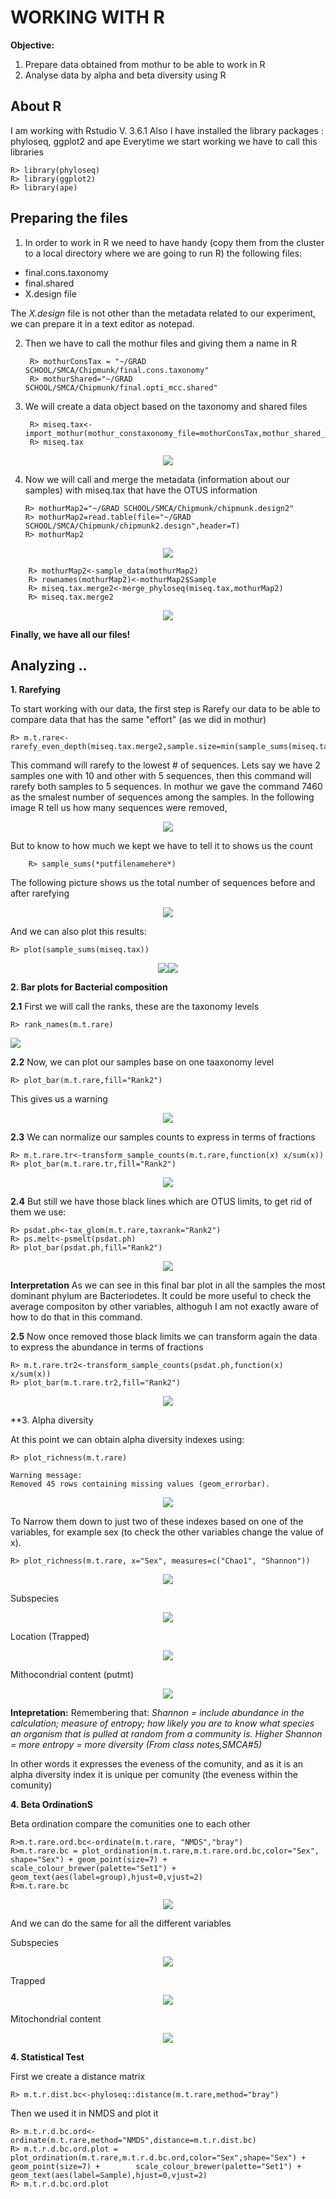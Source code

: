 # WORKING WITH R

**Objective:**
<ol>
  <li> Prepare data obtained from mothur to be able to work in R</li>
  <li> Analyse data by alpha and beta diversity using R </li>
</ol>

## About R
I am working with Rstudio V. 3.6.1
Also I have installed the library packages : phyloseq, ggplot2 and ape
Everytime we start working we have to call this libraries

	R> library(phyloseq)
	R> library(ggplot2)
	R> library(ape)
	
## Preparing the files

1. In order to work in R we need to have handy (copy them from the cluster to a local directory where we are going to run R) the following files:

<ul>
  <li> final.cons.taxonomy</li>
  <li> final.shared</li>
  <li> X.design file</li>
</ul>

The *X.design* file is not other than the metadata related to our experiment, we can prepare it in a text editor as notepad.

2. Then we have to call the mothur files and giving them a name in R

     	R> mothurConsTax = "~/GRAD SCHOOL/SMCA/Chipmunk/final.cons.taxonomy"
      	R> mothurShared="~/GRAD SCHOOL/SMCA/Chipmunk/final.opti_mcc.shared"
 
3. We will create a data object based on the taxonomy and shared files
 
      	R> miseq.tax<-import_mothur(mothur_constaxonomy_file=mothurConsTax,mothur_shared_file=mothurShared)
      	R> miseq.tax

<P align="center"><img src="/IMAGES/R_1.jpg"></p>
 
 4. Now we will call and merge the metadata (information about our samples) with miseq.tax that have the OTUS information
 
      	R> mothurMap2="~/GRAD SCHOOL/SMCA/Chipmunk/chipmunk.design2"
      	R> mothurMap2=read.table(file="~/GRAD SCHOOL/SMCA/Chipmunk/chipmunk2.design",header=T)
      	R> mothurMap2

<P align="center"><img src="/IMAGES/R_2.jpg"></p>
  
      	R> mothurMap2<-sample_data(mothurMap2)
     	R> rownames(mothurMap2)<-mothurMap2$Sample
      	R> miseq.tax.merge2<-merge_phyloseq(miseq.tax,mothurMap2)
      	R> miseq.tax.merge2
  
<P align="center"><img src="/IMAGES/R_3.jpg"></p>
 
 **Finally, we have all our files!**
 
 ## Analyzing ..

**1. Rarefying**

To start working with our data, the first step is Rarefy our data to be able to compare data that has the same "effort" (as we did in mothur)
  
   	R> m.t.rare<-rarefy_even_depth(miseq.tax.merge2,sample.size=min(sample_sums(miseq.tax.merge2)))
	

This command will rarefy to the lowest # of sequences. Lets say we have 2 samples one with 10 and other with 5 sequences, then this command will rarefy both samples to 5 sequences. In mothur we gave the command 7460 as the smalest number of sequences among the samples. In the following image R tell us how many sequences were removed, 
  
 <P align="center"><img src="/IMAGES/R2_1.jpg"></p>

 But to know to how much we kept we have to tell it to shows us the count
  
    	R> sample_sums(*putfilenamehere*)
    
The following picture shows us the total number of sequences before and after rarefying

<P align="center"><img src="/IMAGES/R_5.jpg"></p>
    
And we can also plot this results:

  	R> plot(sample_sums(miseq.tax))

 <P align="center"><img src="/IMAGES/Rplot_1.jpg"><img src="/IMAGES/Rplot_2.jpg"></p>

**2. Bar plots for Bacterial composition**

**2.1** First we will call the ranks, these are the taxonomy levels 

	R> rank_names(m.t.rare)

<img src="/IMAGES/R2_2.jpg">

**2.2** Now, we can plot our samples base on one taaxonomy level

	R> plot_bar(m.t.rare,fill="Rank2")

This gives us a warning 

<P align="center"><img src="/IMAGES/R2_3.jpg"></p>

**2.3** We can normalize  our samples counts to express in terms of fractions 

	R> m.t.rare.tr<-transform_sample_counts(m.t.rare,function(x) x/sum(x))
	R> plot_bar(m.t.rare.tr,fill="Rank2")
	
<P align="center"><img src="/IMAGES/R_13.jpeg"></p>

**2.4** But still we have those black lines which are OTUS limits, to get rid of them we use:

	R> psdat.ph<-tax_glom(m.t.rare,taxrank="Rank2")
	R> ps.melt<-psmelt(psdat.ph)
	R> plot_bar(psdat.ph,fill="Rank2")

<P align="center"><img src="/IMAGES/R_14.jpeg"></p>

**Interpretation** As we can see in this final bar plot in all the samples the most dominant phylum are Bacteriodetes. It could be more useful to check the average compositon by other variables, althoguh I am not exactly aware of how to do that in this command.


**2.5** Now once removed those black limits we can transform again the data to express the abundance in terms of fractions

	R> m.t.rare.tr2<-transform_sample_counts(psdat.ph,function(x) x/sum(x))
	R> plot_bar(m.t.rare.tr2,fill="Rank2")

<P align="center"><img src="/IMAGES/R_15.jpeg"></p>

**3. Alpha diversity

At this point we can obtain alpha diversity indexes using:

	R> plot_richness(m.t.rare)
	
	Warning message:
	Removed 45 rows containing missing values (geom_errorbar). 

<P align="center"><img src="/IMAGES/R_16.jpeg"></p>

To Narrow them down to just two of these indexes based on one of the variables, for example sex (to check the other variables change the value of x).

	R> plot_richness(m.t.rare, x="Sex", measures=c("Chao1", "Shannon"))
	
<P align="center"><img src="/IMAGES/R_17.jpeg"></p>

Subspecies

<P align="center"><img src="/IMAGES/R_18.jpeg"></p>

Location (Trapped)

<P align="center"><img src="/IMAGES/R_19.jpeg"></p>

Mithocondrial content (putmt)
<P align="center"><img src="/IMAGES/R_20.jpeg"></p>

**Intepretation:**
Remembering that: *Shannon = include abundance in the calculation; measure of entropy; how likely you are to know what species an organism that is pulled at random from a community is. Higher Shannon = more entropy = more diversity (From class notes,SMCA#5)*

In other words it expresses the eveness of the comunity, and as it is an alpha diversity index it is unique per comunity (the eveness within the comunity)


**4. Beta OrdinationS**

Beta ordination compare the comunities one to each other

	R>m.t.rare.ord.bc<-ordinate(m.t.rare, "NMDS","bray")
	R>m.t.rare.bc = plot_ordination(m.t.rare,m.t.rare.ord.bc,color="Sex", shape="Sex") + geom_point(size=7) + scale_colour_brewer(palette="Set1") + geom_text(aes(label=group),hjust=0,vjust=2)
	R>m.t.rare.bc

<P align="center"><img src="/IMAGES/R_21.jpeg"></p>

And we can do the same for all the different variables

Subspecies
	
<P align="center"><img src="/IMAGES/R_22.jpeg"></p>

Trapped

<P align="center"><img src="/IMAGES/R_23.jpeg"></p>

Mitochondrial content

<P align="center"><img src="/IMAGES/R_24.jpeg"></p>

**4. Statistical Test**

First we create a distance matrix

	R> m.t.r.dist.bc<-phyloseq::distance(m.t.rare,method="bray")	

Then we used it in NMDS and plot it
	
	R> m.t.r.d.bc.ord<-ordinate(m.t.rare,method="NMDS",distance=m.t.r.dist.bc)
	R> m.t.r.d.bc.ord.plot = plot_ordination(m.t.rare,m.t.r.d.bc.ord,color="Sex",shape="Sex") + geom_point(size=7) + 		scale_colour_brewer(palette="Set1") + geom_text(aes(label=Sample),hjust=0,vjust=2)
	R> m.t.r.d.bc.ord.plot



